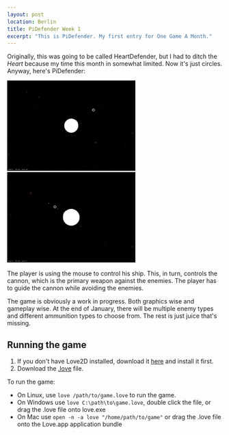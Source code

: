 ```yaml
---
layout: post
location: Berlin
title: PiDefender Week 1
excerpt: "This is PiDefender. My first entry for One Game A Month."
---
```


Originally, this was going to be called HeartDefender, but I had to ditch the *Heart* because my time this month in somewhat limited. Now it's just circles. Anyway, here's PiDefender:

<a href="/assets/images/posts/2013-01-06-pidefender-week1/pidef-alpha1.jpg"><img alt="Screenshot showing the game" class="screenshot" src="/assets/images/posts/2013-01-06-pidefender-week1/pidef-alpha1.jpg" width="300" /></a>&nbsp;
<a href="/assets/images/posts/2013-01-06-pidefender-week1/pidef-alpha2.jpg"><img alt="Screenshot showing the game" class="screenshot" src="/assets/images/posts/2013-01-06-pidefender-week1/pidef-alpha2.jpg" width="300"/></a>

The player is using the mouse to control his ship. This, in turn, controls the cannon, which is the primary weapon against the enemies.
The player has to guide the cannon while avoiding the enemies. 

The game is obviously a work in progress. Both graphics wise and gameplay wise. At the end of January, there will be multiple enemy types and different ammunition types to choose from. The rest is just juice that's missing. 

## Running the game ##
1. If you don't have Love2D installed, download it [here](http://love2d.org/) and install it first.
2. Download the [.love](/assets/dl/1GAM/Jan/PiDefender.love) file.

To run the game:

 * On Linux, use `love /path/to/game.love` to run the game.
 * On Windows use `love C:\path\to\game.love`, double click the file, or drag the .love file onto love.exe
 * On Mac use `open -n -a love "/home/path/to/game"` or drag the .love file onto the Love.app application bundle

